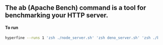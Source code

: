 ## The ab (Apache Bench) command is a tool for benchmarking your HTTP server.

#### To run
```zsh
hyperfine --runs 1 'zsh ./node_server.sh' 'zsh deno_server.sh' 'zsh ./bun_server.sh'
```